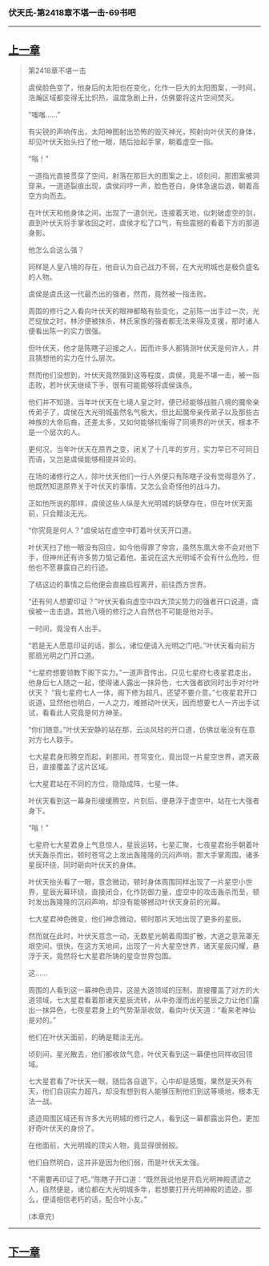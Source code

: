 ### 伏天氏-第2418章不堪一击-69书吧

--------
[上一章](./d8a9359e8e3f80a0431ae936f0856d5b.md)
--------


>
>
>
>第2418章不堪一击
>
>虞侯脸色变了，他身后的太阳也在变化，化作一巨大的太阳图案，一时间，浩瀚区域都变得无比炽热，温度急剧上升，仿佛要将这片空间焚灭。
>
>“嗤嗤……”
>
>有尖锐的声响传出，太阳神图射出恐怖的毁灭神光，照射向叶伏天的身体，却见叶伏天抬头扫了他一眼，随后抬起手掌，朝着虚空一指。
>
>“嗡！”
>
>一道指光直接贯穿了空间，射落在那巨大的图案之上，顷刻间，那图案被洞穿来，一道道裂痕出现，虞侯闷哼一声，脸色苍白，身体急速后退，朝着高空方向而去。
>
>在叶伏天和他身体之间，出现了一道剑光，连接着天地，似刺破虚空的剑，直到叶伏天将手掌收回之时，虞侯才松了口气，有些震撼的看着下方的那道身影。
>
>他怎么会这么强？
>
>同样是人皇八境的存在，他自认为自己战力不弱，在大光明城也是极负盛名的人物。
>
>虞侯是虞氏这一代最杰出的强者，然而，竟然被一指击败。
>
>周围的修行之人看向叶伏天的眼神都略有些变化，之前陈一出手过一次，光芒绽放之时，林汐便被抹杀，林氏家族的强者都无法来得及支援，那时诸人便看出陈一的实力很强。
>
>但叶伏天，他才是陈瞎子迎接之人，因而许多人都猜测叶伏天是何许人，并且猜想他的实力在什么层次。
>
>然而他们没想到，叶伏天竟然强到这等程度，虞侯，竟是不堪一击，被一指击败，若叶伏天继续下手，很有可能能够将虞侯诛杀。
>
>他们并不知道，当年叶伏天在七境人皇之时，便已经能够战胜八境的魔帝亲传弟子了，虞侯在大光明城虽然名气极大，但比起魔帝亲传弟子以及那些古神族的大帝后裔，还差太多，又如何能够抗衡得了同境界的叶伏天，根本不是一个层次的人。
>
>更何况，当年叶伏天在原界之变，闭关了十几年的岁月，实力早已不可同日而语，又岂是虞侯能够相提并论的。
>
>在场的诸修行之人，除叶伏天他们一行人外便只有陈瞎子没有觉得意外了，他既然知道原界关于叶伏天的事情，又怎么会奇怪他的战斗力。
>
>正如他所说的那样，虞侯这些人纵是大光明城的妖孽存在，但在叶伏天面前，只会黯淡无光。
>
>“你究竟是何人？”虞侯站在虚空中盯着叶伏天开口道。
>
>叶伏天扫了他一眼没有回应，如今他得罪了帝宫，虽然东凰大帝不会对他下手，但神州还有许多势力惦记着他，虽说在这大光明域不会有什么危险，但他也不愿暴露自己的行迹。
>
>了结这边的事情之后他便会直接启程离开，前往西方世界。
>
>“还有何人想要印证？”叶伏天看向虚空中四大顶尖势力的强者开口说道，虞侯被一击击退，其他八境的修行之人自然也不可能是他对手。
>
>一时间，竟没有人出手。
>
>“若是无人愿意印证的话，那么，诸位便请入光明之门吧。”叶伏天看向前方那扇光明之门开口道。
>
>“七星府想要领教下阁下实力。”一道声音传出，只见七星府七夜星君走出，他身后七人随之一起，使得诸人露出一抹异色，七大强者欲同时出手对付叶伏天？
>“我七星府七人一体，阁下修为超凡，还望不要介意。”七夜星君开口说道，显然他也明白，一人之力，难撼动叶伏天，因而想要七人一齐出手试试，看看此人究竟是何方神圣。
>
>“你们随意。”叶伏天安静的站在那，云淡风轻的开口道，仿佛丝毫没有在意对方七人联手。
>
>七大星君身形腾空而起，刹那间，苍穹变化，竟出现一片星空世界，遮天蔽日，直接覆盖了这片区域。
>
>七大星君站在不同的方位，隐隐成阵，七星一体。
>
>叶伏天看到这一幕身形缓缓腾空，片刻后，便悬浮于虚空中，站在七大强者身下。
>
>“嗡！”
>
>七星府七大星君身上气息惊人，星辰运转，七星汇聚，七夜星君抬手朝着叶伏天轰杀而出，顿时苍穹之上发出轰隆隆的沉闷声响，那大手掌周围，诸多星辰环绕，同时砸向叶伏天的身体。
>
>叶伏天抬头看了一眼，意念微动，顿时身体周围同样出现了一片星空小世界，星辰光幕环绕，直接闭合，化作防御力量，虚空中的攻击轰杀而至，顿时发出轰隆隆的沉闷声响，却没有能够撼动叶伏天身前的光幕。
>
>七大星君神色微变，他们神念微动，顿时那片天地出现了更多的星辰。
>
>然而就在此时，叶伏天意念一动，无数星光朝着周围扩散，大道之意笼罩无垠空间，很快，在这方天地间，出现了一片大星空世界，诸天星辰闪耀，悬浮于天，竟然将七大星君所铸的星空世界包围。
>
>这……
>
>周围的人看到这一幕神色诡异，这是大道领域的压制，直接覆盖了对方的大道领域，七大星君看着那诸天星辰流转，从中弥漫而出的星辰之力让他们露出一抹异色，七夜星君身上的气势渐渐收敛，看向叶伏天道：“看来老神仙是对的。”
>
>他们在叶伏天面前，的确是黯淡无光。
>
>顷刻间，星光散去，他们都收敛气息，叶伏天看到这一幕便也同样收回领域。
>
>七大星君看了叶伏天一眼，随后各自退下，心中却是感慨，果然是天外有天，他们自诩实力超凡，却没有想到有人能够压制他们到这等境地，根本无法一战。
>
>遗迹周围区域还有许多大光明城的修行之人，看到这一幕都露出异色，更加好奇叶伏天的身份了。
>
>在他面前，大光明城的顶尖人物，竟显得很弱般。
>
>他们自然明白，这并非是因为他们弱，而是叶伏天太强。
>
>“不需要再印证了吧。”陈瞎子开口道：“既然我说他是开启光明神殿遗迹之人，自然便是，诸位都在大光明城多年，若想要打开光明神殿的遗迹，那么，便请相信老朽的话，配合叶小友。”
>
>(本章完)
>
>

--------
[下一章](./6594ee8fa51729a7a0f3a2e27edfcf25.md)
--------
